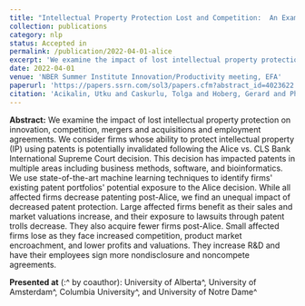 ```yaml
---
title: "Intellectual Property Protection Lost and Competition:  An Examination Using Machine Learning"
collection: publications
category: nlp
status: Accepted in
permalink: /publication/2022-04-01-alice
excerpt: 'We examine the impact of lost intellectual property protection on innovation, competition, mergers and acquisitions and employment agreements. We consider firms whose ability to protect intellectual property (IP) using patents is potentially invalidated following the Alice vs. CLS Bank International Supreme Court decision. This decision has impacted patents in multiple areas including business methods, software, and bioinformatics. We use state-of-the-art machine learning techniques to identify firms&apos; existing patent portfolios&apos; potential exposure to the Alice decision. While all affected firms decrease patenting post-Alice, we find an unequal impact of decreased patent protection. Large affected firms benefit as their sales and market valuations increase, and their exposure to lawsuits through patent trolls decrease. They also acquire fewer firms post-Alice. Small affected firms lose as they face increased competition, product market encroachment, and lower profits and valuations. They increase R&amp;D and have their employees sign more nondisclosure and noncompete agreements.'
date: 2022-04-01
venue: 'NBER Summer Institute Innovation/Productivity meeting, EFA'
paperurl: 'https://papers.ssrn.com/sol3/papers.cfm?abstract_id=4023622'
citation: 'Acikalin, Utku and Caskurlu, Tolga and Hoberg, Gerard and Phillips, Gordon M., Intellectual Property Protection Lost and Competition: An Examination Using Machine Learning (April 8, 2022).'
---
```

**Abstract:** We examine the impact of lost intellectual property protection on innovation, competition, mergers and acquisitions and employment agreements. We consider firms whose ability to protect intellectual property (IP) using patents is potentially invalidated following the Alice vs. CLS Bank International Supreme Court decision. This decision has impacted patents in multiple areas including business methods, software, and bioinformatics. We use state-of-the-art machine learning techniques to identify firms&apos; existing patent portfolios&apos; potential exposure to the Alice decision. While all affected firms decrease patenting post-Alice, we find an unequal impact of decreased patent protection. Large affected firms benefit as their sales and market valuations increase, and their exposure to lawsuits through patent trolls decrease. They also acquire fewer firms post-Alice. Small affected firms lose as they face increased competition, product market encroachment, and lower profits and valuations. They increase R&amp;D and have their employees sign more nondisclosure and noncompete agreements.

**Presented at** (:^ by coauthor): University of Alberta^, University of Amsterdam^, Columbia University^, and University of Notre Dame^
